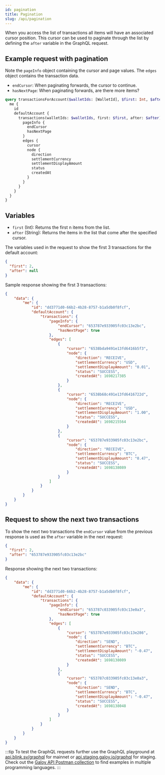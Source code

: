 ```yaml
---
id: pagination
title: Pagination
slug: /api/pagination
---
```


When you access the list of transactions all items will have an associated cursor position. This cursor can be used to paginate through the list by defining the `after` variable in the GraphQL request.

## Example request with pagination

Note the `pageInfo` object containing the cursor and page values. The `edges` object contains the transaction data.

* `endCursor`: When paginating forwards, the cursor to continue.
* `hasNextPage`: When paginating forwards, are there more items?

```graphql
query transactionsForAccount($walletIds: [WalletId], $first: Int, $after: String) {
  me {
    id
    defaultAccount {
      transactions(walletIds: $walletIds, first: $first, after: $after) {
        pageInfo {
          endCursor
          hasNextPage
        }
        edges {
          cursor
          node {
            direction
            settlementCurrency
            settlementDisplayAmount
            status
            createdAt
          }
        }
      }
    }
  }
}
```

## Variables

* `first` (Int): Returns the first n items from the list.
* `after` (String): Returns the items in the list that come after the specified cursor.

The variables used in the request to show the first 3 transactions for the default account:

```json
{
  "first": 2,
  "after": null
}
```

Sample response showing the first 3 transactions:
```json
{
    "data": {
        "me": {
            "id": "dd3771d0-66b2-4b28-8757-b1a5db0f8fcf",
            "defaultAccount": {
                "transactions": {
                    "pageInfo": {
                        "endCursor": "653787e933905fc03c13e2bc",
                        "hasNextPage": true
                    },
                    "edges": [
                        {
                            "cursor": "6538bda9491e13fd6416b5f3",
                            "node": {
                                "direction": "RECEIVE",
                                "settlementCurrency": "USD",
                                "settlementDisplayAmount": "0.01",
                                "status": "SUCCESS",
                                "createdAt": 1698217385
                            }
                        },
                        {
                            "cursor": "6538b68c491e13fd6416722d",
                            "node": {
                                "direction": "RECEIVE",
                                "settlementCurrency": "USD",
                                "settlementDisplayAmount": "1.00",
                                "status": "SUCCESS",
                                "createdAt": 1698215564
                            }
                        },
                        {
                            "cursor": "653787e933905fc03c13e2bc",
                            "node": {
                                "direction": "RECEIVE",
                                "settlementCurrency": "BTC",
                                "settlementDisplayAmount": "0.47",
                                "status": "SUCCESS",
                                "createdAt": 1698138089
                            }
                        }
                    ]
                }
            }
        }
    }
}
```

## Request to show the next two transactions

To show the next two transactions the `endCursor` value from the previous response is used as the `after` variable in the next request:

```json
{
  "first": 2,
  "after": "653787e933905fc03c13e2bc"
}
```

Response showing the next two transactions:
```json
{
    "data": {
        "me": {
            "id": "dd3771d0-66b2-4b28-8757-b1a5db0f8fcf",
            "defaultAccount": {
                "transactions": {
                    "pageInfo": {
                        "endCursor": "653787c033905fc03c13e0a3",
                        "hasNextPage": true
                    },
                    "edges": [
                        {
                            "cursor": "653787e933905fc03c13e286",
                            "node": {
                                "direction": "SEND",
                                "settlementCurrency": "BTC",
                                "settlementDisplayAmount": "-0.47",
                                "status": "SUCCESS",
                                "createdAt": 1698138089
                            }
                        },
                        {
                            "cursor": "653787c033905fc03c13e0a3",
                            "node": {
                                "direction": "SEND",
                                "settlementCurrency": "BTC",
                                "settlementDisplayAmount": "-0.47",
                                "status": "SUCCESS",
                                "createdAt": 1698138048
                            }
                        }
                    ]
                }
            }
        }
    }
}
```

:::tip
To test the GraphQL requests further use the GraphQL playground at [api.blink.sv/graphql](https://api.blink.sv/graphql) for mainnet or [api.staging.galoy.io/graphql](https://api.staging.galoy.io/graphql) for staging.<br />
Check out the [Galoy API Postman collection](https://documenter.getpostman.com/view/29391384/2s9YCAQq3z#ae685bc1-d637-48b2-8e32-4600eefc9a4e) to find examples in multiple programming languages.
:::
